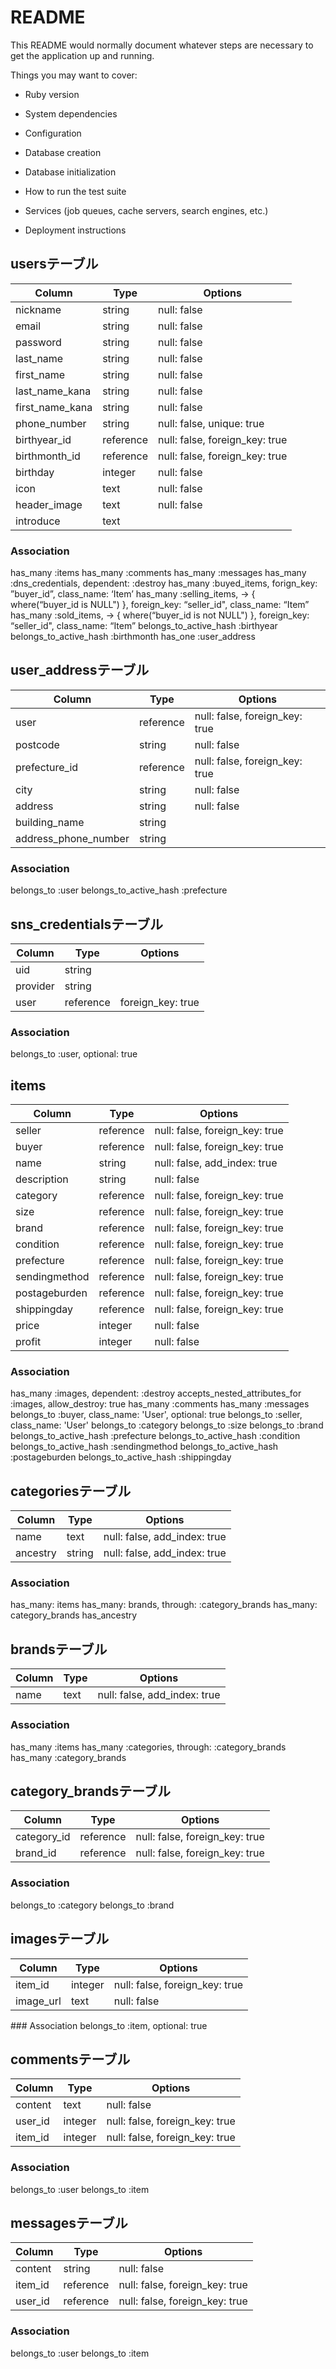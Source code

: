 # README

This README would normally document whatever steps are necessary to get the
application up and running.

Things you may want to cover:

* Ruby version

* System dependencies

* Configuration

* Database creation

* Database initialization

* How to run the test suite

* Services (job queues, cache servers, search engines, etc.)

* Deployment instructions

## usersテーブル
|Column|Type|Options|
|------|----|-------|
|nickname|string|null: false|
|email|string|null: false|
|password|string|null: false|
|last_name|string|null: false|
|first_name|string|null: false|
|last_name_kana|string|null: false|
|first_name_kana|string|null: false|
|phone_number|string|null: false, unique: true|
|birthyear_id|reference|null: false, foreign_key: true|
|birthmonth_id|reference|null: false, foreign_key: true|
|birthday|integer|null: false|
|icon|text|null: false|
|header_image|text|null: false|
|introduce|text||

### Association
has_many :items
has_many :comments
has_many :messages
has_many :dns_credentials, dependent: :destroy
has_many :buyed_items, forign_key: ”buyer_id”, class_name: ‘Item’
has_many :selling_items, -> { where(“buyer_id is NULL") }, foreign_key: “seller_id", class_name: “Item”
has_many :sold_items, -> { where(“buyer_id is not NULL") }, foreign_key: “seller_id", class_name: “Item”
belongs_to_active_hash :birthyear
belongs_to_active_hash :birthmonth
has_one :user_address


## user_addressテーブル
|Column|Type|Options|
|------|----|-------|
|user|reference|null: false, foreign_key: true|
|postcode|string|null: false|
|prefecture_id|reference|null: false, foreign_key: true|
|city|string|null: false|
|address|string|null: false|
|building_name|string||
|address_phone_number|string||

### Association
belongs_to :user
belongs_to_active_hash :prefecture


## sns_credentialsテーブル
|Column|Type|Options|
|------|----|-------|
|uid|string||
|provider|string||
|user|reference|foreign_key: true|

### Association
belongs_to :user, optional: true


## items
|Column|Type|Options|
|------|----|-------|
|seller|reference|null: false, foreign_key: true|
|buyer|reference|null: false, foreign_key: true|
|name|string|null: false, add_index: true|
|description|string|null: false|
|category|reference|null: false, foreign_key: true|
|size|reference|null: false, foreign_key: true|
|brand|reference|null: false, foreign_key: true|
|condition|reference|null: false, foreign_key: true|
|prefecture|reference|null: false, foreign_key: true|
|sendingmethod|reference|null: false, foreign_key: true|
|postageburden|reference|null: false, foreign_key: true|
|shippingday|reference|null: false, foreign_key: true|
|price|integer|null: false|
|profit|integer|null: false|

### Association
has_many :images, dependent: :destroy
accepts_nested_attributes_for :images, allow_destroy: true
has_many :comments
has_many :messages
belongs_to :buyer, class_name: 'User', optional: true
belongs_to :seller, class_name: 'User'
belongs_to :category
belongs_to :size
belongs_to :brand
belongs_to_active_hash :prefecture
belongs_to_active_hash :condition
belongs_to_active_hash :sendingmethod
belongs_to_active_hash :postageburden
belongs_to_active_hash :shippingday


## categoriesテーブル
|Column|Type|Options|
|------|----|-------|
|name|text|null: false, add_index: true|
|ancestry|string|null: false, add_index: true|

### Association
has_many: items
has_many: brands, through: :category_brands
has_many: category_brands
has_ancestry

## brandsテーブル
|Column|Type|Options|
|------|----|-------|
|name|text|null: false, add_index: true|

### Association
has_many :items
has_many :categories, through: :category_brands
has_many :category_brands


## category_brandsテーブル
|Column|Type|Options|
|------|----|-------|
|category_id|reference|null: false, foreign_key: true|
|brand_id|reference|null: false, foreign_key: true|

### Association
belongs_to :category
belongs_to :brand


## imagesテーブル
|Column|Type|Options|
|------|----|-------|
|item_id|integer|null: false, foreign_key: true|
|image_url|text|null: false|

### Association
belongs_to :item, optional: true


## commentsテーブル
|Column|Type|Options|
|------|----|-------|
|content|text|null: false|
|user_id|integer|null: false, foreign_key: true|
|item_id|integer|null: false, foreign_key: true|

### Association
belongs_to :user
belongs_to :item


## messagesテーブル
|Column|Type|Options|
|------|----|-------|
|content|string|null: false|
|item_id|reference|null: false, foreign_key: true|
|user_id|reference|null: false, foreign_key: true|

### Association
belongs_to :user
belongs_to :item
